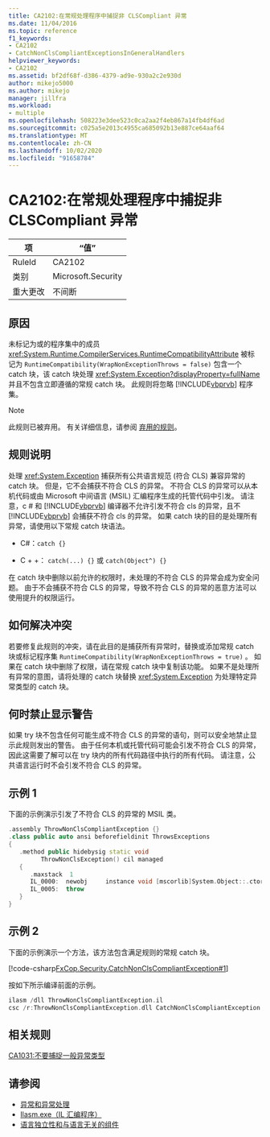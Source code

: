 ```yaml
---
title: CA2102:在常规处理程序中捕捉非 CLSCompliant 异常
ms.date: 11/04/2016
ms.topic: reference
f1_keywords:
- CA2102
- CatchNonClsCompliantExceptionsInGeneralHandlers
helpviewer_keywords:
- CA2102
ms.assetid: bf2df68f-d386-4379-ad9e-930a2c2e930d
author: mikejo5000
ms.author: mikejo
manager: jillfra
ms.workload:
- multiple
ms.openlocfilehash: 508223e3dee523c0ca2aa2f4eb867a14fb4df6ad
ms.sourcegitcommit: c025a5e2013c4955ca685092b13e887ce64aaf64
ms.translationtype: MT
ms.contentlocale: zh-CN
ms.lasthandoff: 10/02/2020
ms.locfileid: "91658784"
---
```

# <a name="ca2102-catch-non-clscompliant-exceptions-in-general-handlers"></a>CA2102:在常规处理程序中捕捉非 CLSCompliant 异常

|项|“值”|
|-|-|
|RuleId|CA2102|
|类别|Microsoft.Security|
|重大更改|不间断|

## <a name="cause"></a>原因
未标记为或的程序集中的成员 <xref:System.Runtime.CompilerServices.RuntimeCompatibilityAttribute> 被标记为 `RuntimeCompatibility(WrapNonExceptionThrows = false)` 包含一个 catch 块，该 catch 块处理 <xref:System.Exception?displayProperty=fullName> 并且不包含立即遵循的常规 catch 块。 此规则将忽略 [!INCLUDE[vbprvb](../code-quality/includes/vbprvb_md.md)] 程序集。

> [!NOTE]
> 此规则已被弃用。 有关详细信息，请参阅 [弃用的规则](fxcop-unported-deprecated-rules.md)。

## <a name="rule-description"></a>规则说明

处理 <xref:System.Exception> 捕获所有公共语言规范 (符合 CLS) 兼容异常的 catch 块。 但是，它不会捕获不符合 CLS 的异常。 不符合 CLS 的异常可以从本机代码或由 Microsoft 中间语言 (MSIL) 汇编程序生成的托管代码中引发。 请注意，c # 和 [!INCLUDE[vbprvb](../code-quality/includes/vbprvb_md.md)] 编译器不允许引发不符合 cls 的异常，且不 [!INCLUDE[vbprvb](../code-quality/includes/vbprvb_md.md)] 会捕获不符合 cls 的异常。 如果 catch 块的目的是处理所有异常，请使用以下常规 catch 块语法。

- C#：`catch {}`

- C + +： `catch(...) {}` 或 `catch(Object^) {}`

在 catch 块中删除以前允许的权限时，未处理的不符合 CLS 的异常会成为安全问题。 由于不会捕获不符合 CLS 的异常，导致不符合 CLS 的异常的恶意方法可以使用提升的权限运行。

## <a name="how-to-fix-violations"></a>如何解决冲突

若要修复此规则的冲突，请在此目的是捕获所有异常时，替换或添加常规 catch 块或标记程序集 `RuntimeCompatibility(WrapNonExceptionThrows = true)` 。 如果在 catch 块中删除了权限，请在常规 catch 块中复制该功能。 如果不是处理所有异常的意图，请将处理的 catch 块替换 <xref:System.Exception> 为处理特定异常类型的 catch 块。

## <a name="when-to-suppress-warnings"></a>何时禁止显示警告

如果 try 块不包含任何可能生成不符合 CLS 的异常的语句，则可以安全地禁止显示此规则发出的警告。 由于任何本机或托管代码可能会引发不符合 CLS 的异常，因此这需要了解可以在 try 块内的所有代码路径中执行的所有代码。 请注意，公共语言运行时不会引发不符合 CLS 的异常。

## <a name="example-1"></a>示例 1

下面的示例演示引发了不符合 CLS 的异常的 MSIL 类。

```cpp
.assembly ThrowNonClsCompliantException {}
.class public auto ansi beforefieldinit ThrowsExceptions
{
   .method public hidebysig static void
         ThrowNonClsException() cil managed
   {
      .maxstack  1
      IL_0000:  newobj     instance void [mscorlib]System.Object::.ctor()
      IL_0005:  throw
   }
}
```

## <a name="example-2"></a>示例 2

下面的示例演示一个方法，该方法包含满足规则的常规 catch 块。

[!code-csharp[FxCop.Security.CatchNonClsCompliantException#1](../code-quality/codesnippet/CSharp/ca2102-catch-non-clscompliant-exceptions-in-general-handlers_1.cs)]

按如下所示编译前面的示例。

```cpp
ilasm /dll ThrowNonClsCompliantException.il
csc /r:ThrowNonClsCompliantException.dll CatchNonClsCompliantException.cs
```

## <a name="related-rules"></a>相关规则

[CA1031:不要捕捉一般异常类型](/dotnet/fundamentals/code-analysis/quality-rules/ca1031)

## <a name="see-also"></a>请参阅

- [异常和异常处理](/dotnet/csharp/programming-guide/exceptions/exceptions-and-exception-handling)
- [Ilasm.exe（IL 汇编程序）](/dotnet/framework/tools/ilasm-exe-il-assembler)
- [语言独立性和与语言无关的组件](/dotnet/standard/language-independence-and-language-independent-components)
